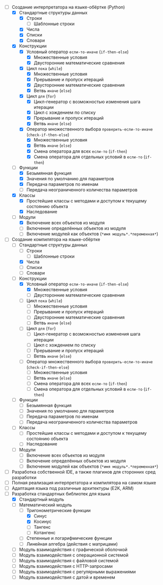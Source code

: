 - [ ] Создание интерпретатора на языке-обёртке (Python)
    - [x] Стандартные структуры данных
        - [x] Строки
            - [ ] Шаблонные строки
        - [x] Числа
        - [x] Списки
        - [x] Словари
    - [x] Конструкции
        - [x] Условный оператор `если-то-иначе` (`if-then-else`)
            - [x] Множественные условия
            - [x] Двусторонние математические сравнения
        - [x] Цикл `пока` (`while`)
            - [x] Множественные условия
            - [x] Прерывание и пропуск итераций
            - [x] Двусторонние математические сравнения
            - [x] Ветвь `иначе` (`else`)
        - [x] Цикл `для` (`for`)
            - [x] Цикл-генератор с возможностью изменения шага итерации
            - [x] Цикл с хождением по списку
            - [x] Прерывание и пропуск итераций
            - [x] Ветвь `иначе` (`else`)
        - [x] Оператор множественного выбора `проверить-если-то-иначе` (`check-if-then-else`)
            - [x] Множественные условия
            - [x] Ветвь `иначе` (`else`)
            - [x] Смена оператора для всех `если-то` (`if-then`)
            - [x] Смена оператора для отдельных условий в `если-то` (`if-then`)
    - [ ] Функции
        - [x] Безымянная функция
        - [x] Значения по умолчанию для параметров
        - [x] Передача параметров по именам
        - [ ] Передача неограниченного количества параметров
    - [x] Классы
        - [x] Простейшие классы с методами и доступом к текущему состоянию объекта
        - [x] Наследование
    - [ ] Модули
        - [x] Включение всех объектов из модуля
        - [ ] Включение определённых объектов из модуля
        - [ ] Включение модулей как объектов (`*имя модуль*.*переменная*`)
- [ ] Создание компилятора на языке-обёртке
    - [ ] Стандартные структуры данных
        - [ ] Строки
            - [ ] Шаблонные строки
        - [x] Числа
        - [ ] Списки
        - [ ] Словари
    - [ ] Конструкции
        - [x] Условный оператор `если-то-иначе` (`if-then-else`)
            - [x] Множественные условия
            - [ ] Двусторонние математические сравнения
        - [ ] Цикл `пока` (`while`)
            - [ ] Множественные условия
            - [ ] Прерывание и пропуск итераций
            - [ ] Двусторонние математические сравнения
            - [ ] Ветвь `иначе` (`else`)
        - [ ] Цикл `для` (`for`)
            - [ ] Цикл-генератор с возможностью изменения шага итерации
            - [ ] Цикл с хождением по списку
            - [ ] Прерывание и пропуск итераций
            - [ ] Ветвь `иначе` (`else`)
        - [ ] Оператор множественного выбора `проверить-если-то-иначе` (`check-if-then-else`)
            - [ ] Множественные условия
            - [ ] Ветвь `иначе` (`else`)
            - [ ] Смена оператора для всех `если-то` (`if-then`)
            - [ ] Смена оператора для отдельных условий в `если-то` (`if-then`)
    - [ ] Функции
        - [ ] Безымянная функция
        - [ ] Значения по умолчанию для параметров
        - [ ] Передача параметров по именам
        - [ ] Передача неограниченного количества параметров
    - [ ] Классы
        - [ ] Простейшие классы с методами и доступом к текущему состоянию объекта
        - [ ] Наследование
    - [ ] Модули
        - [ ] Включение всех объектов из модуля
        - [ ] Включение определённых объектов из модуля
        - [ ] Включение модулей как объектов (`*имя модуль*.*переменная*`)
- [ ] Разработка собственной IDE, а также плагинов для сторонних сред разработки
- [ ] Полная реализация интерпретатора и компилятора на самом языке
- [ ] Адаптация языка под различные архитектуры (E2K, ARM)
- [ ] Разработка стандартных библиотек для языка
    - [x] Стандартный модуль
    - [ ] Математический модуль
        - [ ] Тригонометрические функции
            - [x] Синус
            - [x] Косинус
            - [ ] Тангенс
            - [ ] Котангенс
        - [ ] Степенные и логарифмические функции
        - [ ] Линейная алгебра (действия с матрицами)
    - [ ] Модуль взаимодействия с графической оболочкой
    - [ ] Модуль взаимодействия с операционной системой
    - [ ] Модуль взаимодействия с файловой системой
    - [ ] Модуль взаимодействия с HTTP-запросами
    - [ ] Модуль взаимодействия с регулярными выражениями
    - [ ] Модуль взаимодействия с датой и временем
